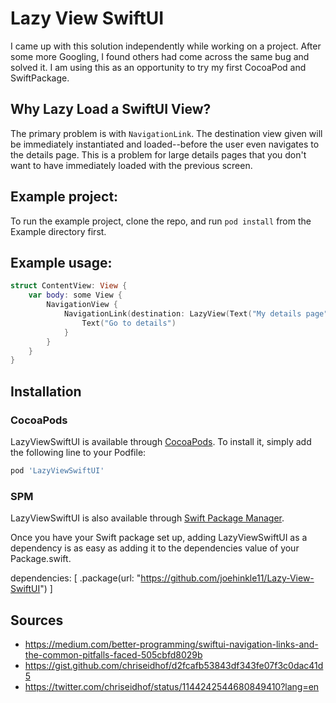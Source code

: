 # Lazy View SwiftUI

I came up with this solution independently while working on a project. After some more Googling, I found others had come across the same bug and solved it. I am using this as an opportunity to try my first CocoaPod and SwiftPackage.

## Why Lazy Load a SwiftUI View?

The primary problem is with `NavigationLink`. The destination view given will be immediately instantiated and loaded--before the user even navigates to the details page. This is a problem for large details pages that you don't want to have immediately loaded with the previous screen.

## Example project:

To run the example project, clone the repo, and run `pod install` from the Example directory first.

## Example usage:

```swift
struct ContentView: View {
    var body: some View {
        NavigationView {
            NavigationLink(destination: LazyView(Text("My details page")) {
                Text("Go to details")
            }
        }
    }
}
```

## Installation

### CocoaPods

LazyViewSwiftUI is available through [CocoaPods](https://cocoapods.org). To install
it, simply add the following line to your Podfile:

```ruby
pod 'LazyViewSwiftUI'
```

### SPM

LazyViewSwiftUI is also available through [Swift Package Manager](https://swift.org/package-manager/). 

Once you have your Swift package set up, adding LazyViewSwiftUI as a dependency is as easy as adding it to the dependencies value of your Package.swift.

dependencies: [
    .package(url: "https://github.com/joehinkle11/Lazy-View-SwiftUI")
]
 
## Sources

  - https://medium.com/better-programming/swiftui-navigation-links-and-the-common-pitfalls-faced-505cbfd8029b
  - https://gist.github.com/chriseidhof/d2fcafb53843df343fe07f3c0dac41d5
  - https://twitter.com/chriseidhof/status/1144242544680849410?lang=en
